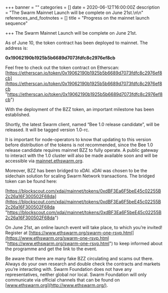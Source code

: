 +++
banner = ""
categories = []
date = 2020-06-12T16:00:00Z
description = "The Swarm Mainnet Launch will be complete on June 21st.\n\n"
references_and_footnotes = []
title = "Progress on the mainnet launch sequence"

+++
The Swarm Mainnet Launch will be complete on June 21st.

As of June 10, the token contract has been deployed to mainnet. The address is:

**0x19062190b1925b5b6689d7073fdfc8c2976ef8cb**

Feel free to check out the token contract on Etherscan: [https://etherscan.io/token/0x19062190b1925b5b6689d7073fdfc8c2976ef8cb](https://etherscan.io/token/0x19062190b1925b5b6689d7073fdfc8c2976ef8cb "https://etherscan.io/token/0x19062190b1925b5b6689d7073fdfc8c2976ef8cb")

With the deployment of the BZZ token, an important milestone has been established.

Shortly, the latest Swarm client, named “Bee 1.0 release candidate”, will be released. It will be tagged version 1.0-rc.

It is important for node-operators to know that updating to this version before distribution of the tokens is not recommended, since the Bee 1.0 release candidate requires mainnet BZZ to fully operate. A public gateway to interact with the 1.0 cluster will also be made available soon and will be accessible via [mainnet.ethswarm.org](http://mainnet.ethswarm.org/).

Moreover, BZZ has been bridged to xDAI. xDAI was chosen to be the sidechain solution for scaling Swarm Network transactions. The bridged token can be found here:

[https://blockscout.com/xdai/mainnet/tokens/0xdBF3Ea6F5beE45c02255B2c26a16F300502F68da](https://blockscout.com/xdai/mainnet/tokens/0xdBF3Ea6F5beE45c02255B2c26a16F300502F68da "https://blockscout.com/xdai/mainnet/tokens/0xdBF3Ea6F5beE45c02255B2c26a16F300502F68da")

On June 21st, an online launch event will take place, to which you’re invited! Register at [https://www.ethswarm.org/swarm-one-rsvp.html](https://www.ethswarm.org/swarm-one-rsvp.html "https://www.ethswarm.org/swarm-one-rsvp.html") to keep informed about the programme and get the link to the event.

Be aware that there are many fake BZZ circulating and scams out there. Always do your own research and double check the contracts and markets you’re interacting with. Swarm Foundation does not have any representatives, neither global nor local. Swarm Foundation will only communicate via official channels that can be found on [www.ethswarm.org](http://www.ethswarm.org/).